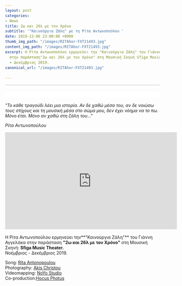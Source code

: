 ```yaml
---
layout: post
categories:
- News
title: 2ω και 26λ με τον Χρόνο
subtitle: '"Καινούργια Ζάλη" με τη Ρίτα Αντωνοπούλου '
date: 2019-12-06 23:00:00 +0000
thumb_img_path: "/images/RITAhor-FXT21493.jpg"
content_img_path: "/images/RITAhor-FXT21493.jpg"
excerpt: Η Ρίτα Αντωνοπούλου ερμηνεύει την "Καινούργια Ζάλη" του Γιάννη Αγγελάκα,
  στην παράσταση"2ω και 26λ με τον Χρόνο" στη Μουσική Σκηνή Sfiga Music Theater. Νοέμβριος
  - Δεκέμβριος 2019.
canonical_url: "/images/RITAhor-FXT21493.jpg"

---
```

![](/images/bwok-2.jpg)

_"Το κάθε τραγούδι λέει μια ιστορία. Αν δε χαθώ μέσα του, αν δε νοιώσω τους στίχους και τη μουσική μέσα στο σώμα μου, δεν έχει νόημα να το πω. Μόνο έτσι. Μόνο αν χαθώ στη ζάλη του..."_

<cite>Ρίτα Αντωνοπούλου</cite>

<iframe width="560" height="315" src="https://www.youtube.com/embed/aO7Dk11cjqA" frameborder="0" allow="accelerometer; autoplay; encrypted-media; gyroscope; picture-in-picture" allowfullscreen></iframe>

Η Ρίτα Αντωνοπούλου ερμηνεύει την**"Καινούργια Ζάλη"** του Γιάννη Αγγελάκα  στην παράσταση **"2ω και 26λ με τον Χρόνο"** στη Μουσική Σκηνή: **Sfiga Music Theater.**  
Νοέμβριος - Δεκέμβριος 2019.

Song: <a href="https://www.facebook.com/rita.antonopoulou/" target="blank">Rita Antonopoulou </a>  
Photography: <a href="https://www.facebook.com/akis.christou.7" target="blank">Akis Christou</a>  
Videomapping: <a href="https://www.facebook.com/noyolightstudio/" target="blank">NoYo Studio</a>  
Co-production:<a href="https://www.facebook.com/1minute.project/" target="blank">Hocus Photus</a>